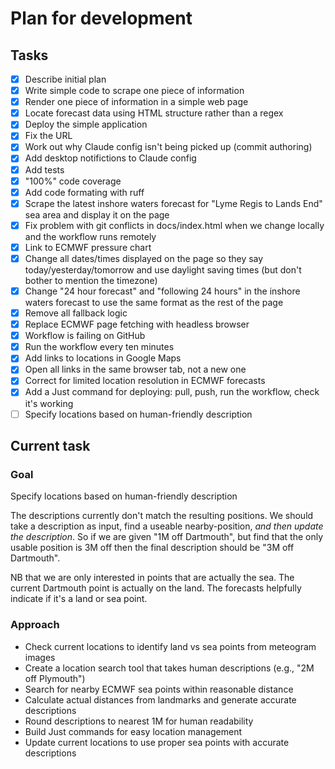 # Plan for development

## Tasks

- [x] Describe initial plan
- [x] Write simple code to scrape one piece of information
- [x] Render one piece of information in a simple web page
- [x] Locate forecast data using HTML structure rather than a regex
- [x] Deploy the simple application
- [x] Fix the URL
- [x] Work out why Claude config isn't being picked up (commit authoring)
- [x] Add desktop notifictions to Claude config
- [x] Add tests
- [x] "100%" code coverage
- [x] Add code formating with ruff
- [x] Scrape the latest inshore waters forecast for "Lyme Regis to Lands End" sea area and display it on the page
- [x] Fix problem with git conflicts in docs/index.html when we change locally and the workflow runs remotely
- [x] Link to ECMWF pressure chart
- [x] Change all dates/times displayed on the page so they say today/yesterday/tomorrow and use daylight saving times (but don't bother to mention the timezone)
- [x] Change "24 hour forecast" and "following 24 hours" in the inshore waters forecast to use the same format as the rest of the page
- [x] Remove all fallback logic
- [x] Replace ECMWF page fetching with headless browser
- [x] Workflow is failing on GitHub
- [x] Run the workflow every ten minutes
- [x] Add links to locations in Google Maps
- [x] Open all links in the same browser tab, not a new one
- [x] Correct for limited location resolution in ECMWF forecasts
- [x] Add a Just command for deploying: pull, push, run the workflow, check it's working
- [ ] Specify locations based on human-friendly description

## Current task

### Goal
Specify locations based on human-friendly description

The descriptions currently don't match the resulting positions.
We should take a description as input, find a useable nearby-position,
_and then update the description_.
So if we are given "1M off Dartmouth", but find that the only usable position is 3M off
then the final description should be "3M off Dartmouth".

NB that we are only interested in points that are actually the sea.
The current Dartmouth point is actually on the land.
The forecasts helpfully indicate if it's a land or sea point.

### Approach
* Check current locations to identify land vs sea points from meteogram images
* Create a location search tool that takes human descriptions (e.g., "2M off Plymouth")
* Search for nearby ECMWF sea points within reasonable distance
* Calculate actual distances from landmarks and generate accurate descriptions
* Round descriptions to nearest 1M for human readability
* Build Just commands for easy location management
* Update current locations to use proper sea points with accurate descriptions
